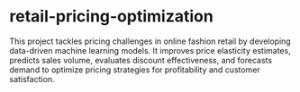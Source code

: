 # retail-pricing-optimization
This project tackles pricing challenges in online fashion retail by developing data-driven machine learning models. It improves price elasticity estimates, predicts sales volume, evaluates discount effectiveness, and forecasts demand to optimize pricing strategies for profitability and customer satisfaction.
